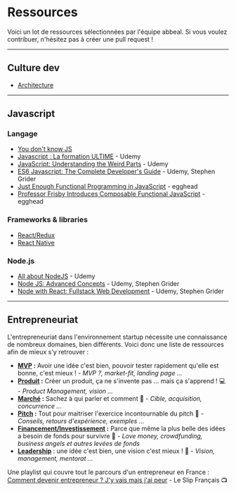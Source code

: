 # Ressources

Voici un lot de ressources sélectionnées par l'équipe abbeal.
Si vous voulez contribuer, n'hésitez pas à créer une pull request !

---

## Culture dev

* [Architecture](architecture/README.md)

---

## Javascript

### Langage

* [You don't know JS](https://github.com/getify/You-Dont-Know-JS)
* [Javascript : La formation ULTIME](https://abbeal.udemy.com/course/javascript-la-formation-ultime/) - Udemy
* [JavaScript: Understanding the Weird Parts](https://abbeal.udemy.com/course/understand-javascript) - Udemy
* [ES6 Javascript: The Complete Developer's Guide](https://abbeal.udemy.com/course/javascript-es6-tutorial/) - Udemy, Stephen Grider
* [Just Enough Functional Programming in JavaScript](https://egghead.io/courses/just-enough-functional-programming-in-javascript) - egghead
* [Professor Frisby Introduces Composable Functional JavaScript](https://egghead.io/courses/professor-frisby-introduces-composable-functional-javascript) - egghead

### Frameworks & libraries

* [React/Redux](react/README.md)
* [React Native](react-native/README.md)

### Node.js

* [All about NodeJS](https://abbeal.udemy.com/course/all-about-nodejs/) - Udemy
* [Node JS: Advanced Concepts](https://abbeal.udemy.com/course/advanced-node-for-developers/) - Udemy, Stephen Grider
* [Node with React: Fullstack Web Development](https://abbeal.udemy.com/course/node-with-react-fullstack-web-development/) - Udemy, Stephen Grider

---

## Entrepreneuriat

L'entrepreneuriat dans l'environnement startup nécessite une connaissance de nombreux domaines, bien différents. Voici donc une liste de ressources afin de mieux s'y retrouver :
- **[MVP](entrepreneuriat/mvp.md) :** Avoir une idée c'est bien, pouvoir tester rapidement qu'elle est bonne, c'est mieux ! - _MVP ?, market-fit, landing page …_
- **[Produit](entrepreneuriat/product.md) :** Créer un produit, ça ne s'invente pas ... mais ça s'apprend ! :computer: - _Product Management, vision ..._
- **[Marché](entrepreneuriat/market.md) :** Sachez à qui parler et comment :speech_balloon: - _Cible, acquisition, concurrence ..._
- **[Pitch](entrepreneuriat/pitch.md) :** Tout pour maitriser l'exercice incontournable du pitch :mega: - _Conseils, retours d'expérience, exemples ..._
- **[Financement/Investissement](entrepreneuriat/funding.md) :** Parce que même la plus belle des idées a besoin de fonds pour survivre :money_with_wings: - _Love money, crowdfunding, business angels et autres levées de fonds_
- **[Leadership](entrepreneuriat/leadership.md)** : une idée c'est bien, une vision c'est mieux ! :rocket: - _Vision, management, mentorat ..._

Une playlist qui couvre tout le parcours d'un entrepreneur en France : [Comment devenir entrepreneur ? J'y vais mais j'ai peur](https://www.youtube.com/playlist?list=PLa3V1kC_yLzW_hf1Mc-ZgPMBLRauussBu) - Le Slip Français :tv:
